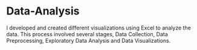# Data-Analysis
I developed and created different visualizations using Excel to analyze the data. This process involved several stages, Data Collection, Data Preprocessing, Exploratory Data Analysis and Data Visualizations.
